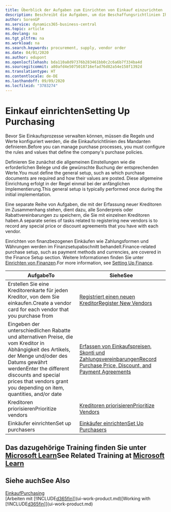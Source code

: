 ```yaml
---
title: Überblick der Aufgaben zum Einrichten von Einkauf einzurichten | Microsoft Docs
description: Beschreibt die Aufgaben, um die Beschaffungsrichtlinien Ihres Mandanten festzulegen und Ihre Einkaufsprozesse einzurichten.
author: SorenGP
ms.service: dynamics365-business-central
ms.topic: article
ms.devlang: na
ms.tgt_pltfrm: na
ms.workload: na
ms.search.keywords: procurement, supply, vendor order
ms.date: 04/01/2020
ms.author: edupont
ms.openlocfilehash: bda110a8d97376b283461bb0c2c6a6b7f334ba4d
ms.sourcegitcommit: a80afd4e5075018716efad76d82a54e158f1392d
ms.translationtype: HT
ms.contentlocale: de-DE
ms.lasthandoff: 09/09/2020
ms.locfileid: "3783274"
---
```

# <a name="setting-up-purchasing"></a><span data-ttu-id="ec6c0-103">Einkauf einrichten</span><span class="sxs-lookup"><span data-stu-id="ec6c0-103">Setting Up Purchasing</span></span>
<span data-ttu-id="ec6c0-104">Bevor Sie Einkaufsprozesse verwalten können, müssen die Regeln und Werte konfiguriert werden, die die Einkaufsrichtlinien des Mandanten definieren.</span><span class="sxs-lookup"><span data-stu-id="ec6c0-104">Before you can manage purchase processes, you must configure the rules and values that define the company's purchase policies.</span></span>

<span data-ttu-id="ec6c0-105">Definieren Sie zunächst die allgemeinen Einstellungen wie die erforderlichen Belege und die gewünschte Buchung der entsprechenden Werte.</span><span class="sxs-lookup"><span data-stu-id="ec6c0-105">You must define the general setup, such as which purchase documents are required and how their values are posted.</span></span> <span data-ttu-id="ec6c0-106">Diese allgemeine Einrichtung erfolgt in der Regel einmal bei der anfänglichen Implementierung.</span><span class="sxs-lookup"><span data-stu-id="ec6c0-106">This general setup is typically performed once during the initial implementation.</span></span>

<span data-ttu-id="ec6c0-107">Eine separate Reihe von Aufgaben, die mit der Erfassung neuer Kreditoren im Zusammenhang stehen, dient dazu, alle Sonderpreis oder Rabattvereinbarungen zu speichern, die Sie mit einzelnen Kreditoren haben.</span><span class="sxs-lookup"><span data-stu-id="ec6c0-107">A separate series of tasks related to registering new vendors is to record any special price or discount agreements that you have with each vendor.</span></span>

<span data-ttu-id="ec6c0-108">Einrichten von finanzbezogenen Einkäufen wie Zahlungsformen und Währungen werden im Finanzsetupabschnitt behandelt.</span><span class="sxs-lookup"><span data-stu-id="ec6c0-108">Finance-related purchase setup, such as payment methods and currencies, are covered in the Finance Setup section.</span></span> <span data-ttu-id="ec6c0-109">Weitere Informationen finden Sie unter [Einrichten von Finanzen](finance-setup-finance.md).</span><span class="sxs-lookup"><span data-stu-id="ec6c0-109">For more information, see [Setting Up Finance](finance-setup-finance.md).</span></span>

| <span data-ttu-id="ec6c0-110">Aufgabe</span><span class="sxs-lookup"><span data-stu-id="ec6c0-110">To</span></span> | <span data-ttu-id="ec6c0-111">Siehe</span><span class="sxs-lookup"><span data-stu-id="ec6c0-111">See</span></span> |
| --- | --- |
| <span data-ttu-id="ec6c0-112">Erstellen Sie eine Kreditorenkarte für jeden Kreditor, von dem Sie einkaufen.</span><span class="sxs-lookup"><span data-stu-id="ec6c0-112">Create a vendor card for each vendor that you purchase from</span></span>|[<span data-ttu-id="ec6c0-113">Registriert einen neuen Kreditor</span><span class="sxs-lookup"><span data-stu-id="ec6c0-113">Register New Vendors</span></span>](purchasing-how-register-new-vendors.md) |
| <span data-ttu-id="ec6c0-114">Eingeben der unterschiedlichen Rabatte und alternativen Preise, die vom Kreditor in Abhängigkeit des Artikels, der Menge und/oder des Datums gewährt werden</span><span class="sxs-lookup"><span data-stu-id="ec6c0-114">Enter the different discounts and special prices that vendors grant you depending on item, quantities, and/or date</span></span> |[<span data-ttu-id="ec6c0-115">Erfassen von Einkaufspreisen, Skonti und Zahlungsvereinbarungen</span><span class="sxs-lookup"><span data-stu-id="ec6c0-115">Record Purchase Price, Discount, and Payment Agreements</span></span>](purchasing-how-record-purchase-price-discount-payment-agreements.md) |
| <span data-ttu-id="ec6c0-116">Kreditoren priorisieren</span><span class="sxs-lookup"><span data-stu-id="ec6c0-116">Prioritize vendors</span></span> |[<span data-ttu-id="ec6c0-117">Kreditoren priorisieren</span><span class="sxs-lookup"><span data-stu-id="ec6c0-117">Prioritize Vendors</span></span>](purchasing-how-prioritize-vendors.md) |
| <span data-ttu-id="ec6c0-118">Einkäufer einrichten</span><span class="sxs-lookup"><span data-stu-id="ec6c0-118">Set up purchasers</span></span> |[<span data-ttu-id="ec6c0-119">Einkäufer einrichten</span><span class="sxs-lookup"><span data-stu-id="ec6c0-119">Set Up Purchasers</span></span>](purchasing-how-setup-purchasers.md) |

## <a name="see-related-training-at-microsoft-learn"></a><span data-ttu-id="ec6c0-120">Das dazugehörige Training finden Sie unter [Microsoft Learn](/learn/paths/trade-get-started-dynamics-365-business-central/)</span><span class="sxs-lookup"><span data-stu-id="ec6c0-120">See Related Training at [Microsoft Learn](/learn/paths/trade-get-started-dynamics-365-business-central/)</span></span>

## <a name="see-also"></a><span data-ttu-id="ec6c0-121">Siehe auch</span><span class="sxs-lookup"><span data-stu-id="ec6c0-121">See Also</span></span>

[<span data-ttu-id="ec6c0-122">Einkauf</span><span class="sxs-lookup"><span data-stu-id="ec6c0-122">Purchasing</span></span>](purchasing-manage-purchasing.md)  
<span data-ttu-id="ec6c0-123">[Arbeiten mit [!INCLUDE[d365fin](includes/d365fin_md.md)]](ui-work-product.md)</span><span class="sxs-lookup"><span data-stu-id="ec6c0-123">[Working with [!INCLUDE[d365fin](includes/d365fin_md.md)]](ui-work-product.md)</span></span>
